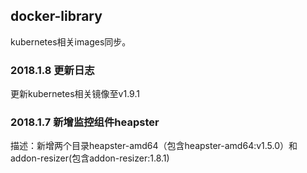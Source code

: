 ## docker-library

kubernetes相关images同步。


### 2018.1.8 更新日志

更新kubernetes相关镜像至v1.9.1


### 2018.1.7 新增监控组件heapster

描述：新增两个目录heapster-amd64（包含heapster-amd64:v1.5.0）和addon-resizer(包含addon-resizer:1.8.1)